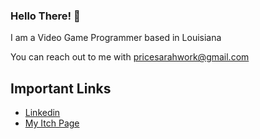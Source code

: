 ### Hello There! 👋
I am a Video Game Programmer based in Louisiana

You can reach out to me with pricesarahwork@gmail.com

## Important Links

* [Linkedin](https://www.linkedin.com/in/price-sarah/)
* [My Itch Page](https://elvenrogue.itch.io/)

<!--
Hello!

- 🔭 I’m currently working on ...
- 🌱 I’m currently learning ...
- 👯 I’m looking to collaborate on ...
- 🤔 I’m looking for help with ...
- 💬 Ask me about ...
- 📫 How to reach me: ...
- 😄 Pronouns: ...
- ⚡ Fun fact: ...
-->
